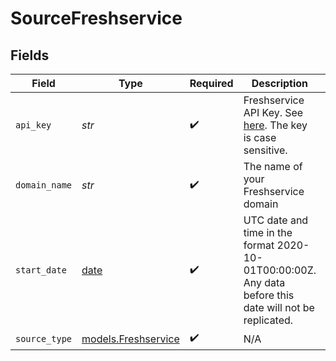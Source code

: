 # SourceFreshservice


## Fields

| Field                                                                                                                 | Type                                                                                                                  | Required                                                                                                              | Description                                                                                                           | Example                                                                                                               |
| --------------------------------------------------------------------------------------------------------------------- | --------------------------------------------------------------------------------------------------------------------- | --------------------------------------------------------------------------------------------------------------------- | --------------------------------------------------------------------------------------------------------------------- | --------------------------------------------------------------------------------------------------------------------- |
| `api_key`                                                                                                             | *str*                                                                                                                 | :heavy_check_mark:                                                                                                    | Freshservice API Key. See <a href="https://api.freshservice.com/#authentication">here</a>. The key is case sensitive. |                                                                                                                       |
| `domain_name`                                                                                                         | *str*                                                                                                                 | :heavy_check_mark:                                                                                                    | The name of your Freshservice domain                                                                                  | mydomain.freshservice.com                                                                                             |
| `start_date`                                                                                                          | [date](https://docs.python.org/3/library/datetime.html#date-objects)                                                  | :heavy_check_mark:                                                                                                    | UTC date and time in the format 2020-10-01T00:00:00Z. Any data before this date will not be replicated.               | 2020-10-01T00:00:00Z                                                                                                  |
| `source_type`                                                                                                         | [models.Freshservice](../models/freshservice.md)                                                                      | :heavy_check_mark:                                                                                                    | N/A                                                                                                                   |                                                                                                                       |